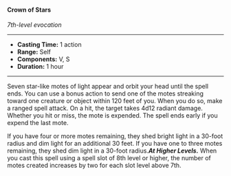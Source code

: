#### Crown of Stars
*7th-level evocation*
___
- **Casting Time:** 1 action
- **Range:** Self
- **Components:** V, S
- **Duration:** 1 hour
---
Seven star-like motes of light appear and orbit your head until the spell ends. You can use a bonus action to send one of the motes streaking toward one creature or object within 120 feet of you. When you do so, make a ranged spell attack. On a hit, the target takes 4d12 radiant damage. Whether you hit or miss, the mote is expended. The spell ends early if you expend the last mote.

If you have four or more motes remaining, they shed bright light in a 30-foot radius and dim light for an additional 30 feet. If you have one to three motes remaining, they shed dim light in a 30-foot radius.***At Higher Levels.*** When you cast this spell using a spell slot of 8th level or higher, the number of motes created increases by two for each slot level above 7th.